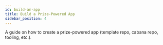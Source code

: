 ```yaml
---
id: build-an-app
title: Build a Prize-Powered App
sidebar_position: 4
---
```


A guide on how to create a prize-powered app (template repo, cabana repo, tooling, etc.).
